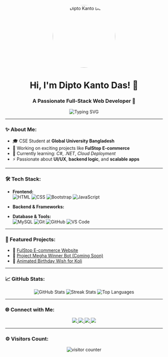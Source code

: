 <!-- Profile Banner -->
<p align="center">
  <img src="[https://i.ibb.co/6X5N9mV/github-banner.png](https://ibb.co.com/33XjSCS)" alt="Dipto Kanto Das" width="200" style="border-radius:50%;"><br>
</p>

<h1 align="center">Hi, I'm Dipto Kanto Das! 👋</h1>
<h3 align="center">A Passionate Full-Stack Web Developer 🚀</h3>

<p align="center">
  <img src="https://readme-typing-svg.demolab.com?font=Fira+Code&weight=700&size=24&duration=4000&pause=1000&color=F75C7E&center=true&vCenter=true&multiline=true&width=600&height=80&lines=Welcome+to+my+GitHub+Profile!;" alt="Typing SVG" />
</p>

---

### ✨ About Me:
- 🎓 CSE Student at **Global University Bangladesh**
- 🔭 Working on exciting projects like **FulStop E-commerce**
- 🌱 Currently learning: *C#*, *.NET*, *Cloud Deployment*
- ⚡ Passionate about **UI/UX**, **backend logic**, and **scalable apps**

---

### 🛠 Tech Stack:

- **Frontend:**  
  ![HTML](https://img.shields.io/badge/-HTML5-E34F26?style=flat-square&logo=html5&logoColor=white)
  ![CSS](https://img.shields.io/badge/-CSS3-1572B6?style=flat-square&logo=css3)
  ![Bootstrap](https://img.shields.io/badge/-Bootstrap-563D7C?style=flat-square&logo=bootstrap)
  ![JavaScript](https://img.shields.io/badge/-JavaScript-F7DF1E?style=flat-square&logo=javascript)

- **Backend & Frameworks:**  
 

- **Database & Tools:**  
  ![MySQL](https://img.shields.io/badge/-MySQL-4479A1?style=flat-square&logo=mysql)
  ![Git](https://img.shields.io/badge/-Git-F05032?style=flat-square&logo=git)
  ![GitHub](https://img.shields.io/badge/-GitHub-181717?style=flat-square&logo=github)
  ![VS Code](https://img.shields.io/badge/-VSCode-007ACC?style=flat-square&logo=visual-studio-code)

---

### 📂 Featured Projects:
- 🔗 [FulStop E-commerce Website](https://dipto-kanto-das.github.io/fulStop)  
- 🔗 [Project Megha Winner Bot (Coming Soon)](#)  
- 🔗 [Animated Birthday Wish for Koli](#)

---

### 📈 GitHub Stats:
<p align="center">
  <img src="https://github-readme-stats.vercel.app/api?username=dipto-kanto-das&show_icons=true&theme=radical" alt="GitHub Stats" />
  <img src="https://github-readme-streak-stats.herokuapp.com/?user=dipto-kanto-das&theme=radical" alt="Streak Stats" />
  <img src="https://github-readme-stats.vercel.app/api/top-langs/?username=dipto-kanto-das&layout=compact&theme=radical" alt="Top Languages" />
</p>

---

### 🌐 Connect with Me:

<p align="center">
  <a href="https://www.linkedin.com/in/dipto-das-171a69319">
    <img src="https://img.shields.io/badge/-LinkedIn-0077B5?style=for-the-badge&logo=linkedin&logoColor=white">
  </a>
  <a href="https://www.facebook.com/diptokanto.das">
    <img src="https://img.shields.io/badge/-Facebook-1877F2?style=for-the-badge&logo=facebook&logoColor=white">
  </a>
  <a href="https://www.instagram.com/dipto6042">
    <img src="https://img.shields.io/badge/-Instagram-E4405F?style=for-the-badge&logo=instagram&logoColor=white">
  </a>
  <a href="https://www.youtube.com/@gamingwithbarisiallakakku">
    <img src="https://img.shields.io/badge/-YouTube-FF0000?style=for-the-badge&logo=youtube&logoColor=white">
  </a>
</p>

---

### ⚙ Visitors Count:
<p align="center">
  <img src="https://komarev.com/ghpvc/?username=dipto-kanto-das&label=Profile+Views&color=brightgreen" alt="visitor counter"/>
</p>
